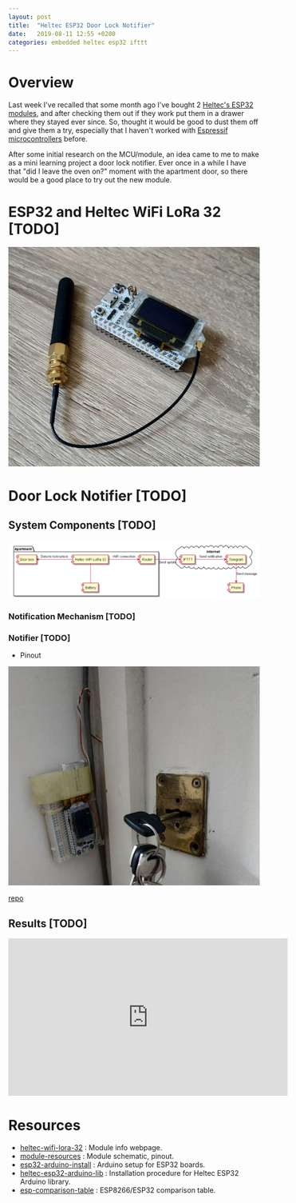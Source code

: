```yaml
---
layout: post
title:  "Heltec ESP32 Door Lock Notifier"
date:   2019-08-11 12:55 +0200
categories: embedded heltec esp32 ifttt
---
```


# Overview

Last week I've recalled that some month ago I've bought 2 [Heltec's
ESP32 modules][heltec-wifi-lora-32], and after checking them out if they
work put them in a drawer where they stayed ever since. So, thought it
would be good to dust them off and give them a try, especially that I
haven't worked with [Espressif microcontrollers][esp-comparison-table]
before.

After some initial research on the MCU/module, an idea came to me to
make as a mini learning project a door lock notifier. Ever once in a
while I have that "did I leave the oven on?" moment with the apartment
door, so there would be a good place to try out the new module.

# ESP32 and Heltec WiFi LoRa 32 [TODO]

![Heltec WiFi LoRa 32](/assets/images/posts/2019-08-11-heltec-esp32-door-lock-notifier/heltec-wifi-lora-32.jpg)

# Door Lock Notifier [TODO]

## System Components [TODO]

![connection diagram](/assets/images/posts/2019-08-11-heltec-esp32-door-lock-notifier/connection-diagram.png)

### Notification Mechanism [TODO]

### Notifier [TODO]

*   Pinout

![hw-setup](/assets/images/posts/2019-08-11-heltec-esp32-door-lock-notifier/hw-setup.jpg)

[repo][sketch-repo]

## Results [TODO]

<iframe width="560" height="315"
src="https://www.youtube.com/embed/mfEv6WS8OTA" frameborder="0"
allow="accelerometer; autoplay; encrypted-media; gyroscope;
picture-in-picture" allowfullscreen></iframe>

# Resources

*   [heltec-wifi-lora-32] : Module info webpage.
*   [module-resources] : Module schematic, pinout.
*   [esp32-arduino-install] : Arduino setup for ESP32 boards.
*   [heltec-esp32-arduino-lib] : Installation procedure for Heltec ESP32
    Arduino library.
*   [esp-comparison-table] : ESP8266/ESP32 comparison table.

[sketch-repo]: <https://github.com/kibihrchak/door-lock-notifier>

[heltec-wifi-lora-32]: <https://heltec.org/project/wifi-lora-32/>
[module-resources]: <https://github.com/Heltec-Aaron-Lee/WiFi_Kit_series>
[esp32-arduino-install]: <https://github.com/espressif/arduino-esp32/blob/master/docs/arduino-ide/boards_manager.md>
[heltec-esp32-arduino-lib]: <https://github.com/HelTecAutomation/Heltec_ESP32>
[esp-comparison-table]: <https://www.cnx-software.com/2016/03/25/esp8266-and-esp32-differences-in-one-single-table/>

